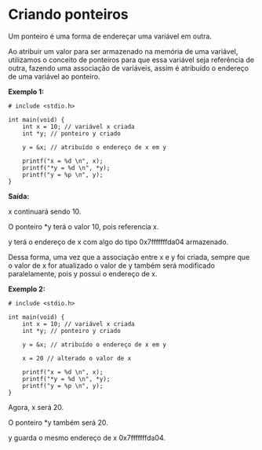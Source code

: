 # Criando ponteiros

Um ponteiro é uma forma de endereçar uma variável em outra.

Ao atribuir um valor para ser armazenado na memória de uma variável, utilizamos o conceito de ponteiros para que essa variável seja referência de outra, fazendo uma associação de variáveis, assim é atribuído o endereço de uma variável ao ponteiro.

**Exemplo 1:**

```
# include <stdio.h>

int main(void) {
	int x = 10; // variável x criada
	int *y; // ponteiro y criado

	y = &x; // atribuído o endereço de x em y
	
	printf("x = %d \n", x);
	printf("*y = %d \n", *y);
	printf("y = %p \n", y);	
}
```

**Saída:**

x continuará sendo 10.

O ponteiro *y terá o valor 10, pois referencia x.

y terá o endereço de x com algo do tipo 0x7fffffffda04 armazenado.

Dessa forma, uma vez que a associação entre x e y foi criada, sempre que o valor de x for atualizado o valor de y também será modificado paralelamente, pois y possui o endereço de x.

**Exemplo 2:**

```
# include <stdio.h>

int main(void) {
	int x = 10; // variável x criada
	int *y; // ponteiro y criado
	
	y = &x; // atribuído o endereço de x em y
	
	x = 20 // alterado o valor de x
	
	printf("x = %d \n", x);
	printf("*y = %d \n", *y);
	printf("y = %p \n", y);	
}
```

Agora, x será 20.

O ponteiro *y também será 20.

y guarda o mesmo endereço de x 0x7fffffffda04.


